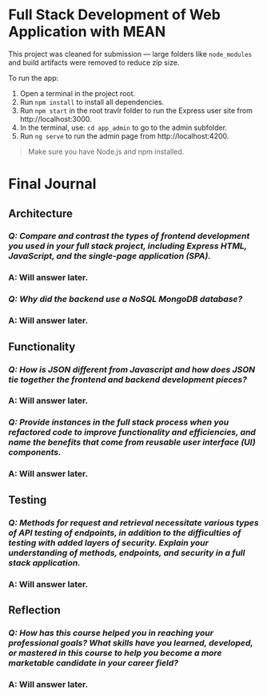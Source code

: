 # Full Stack Development of Web Application with MEAN

This project was cleaned for submission — large folders like `node_modules` and build artifacts were removed to reduce zip size.

To run the app:

1. Open a terminal in the project root.
2. Run `npm install` to install all dependencies.
3. Run `npm start` in the root travlr folder to run the Express user site from http://localhost:3000.
4. In the terminal, use: `cd app_admin` to go to the admin subfolder.
5. Run `ng serve` to run the admin page from http://localhost:4200.

> Make sure you have Node.js and npm installed.

# Final Journal

## Architecture

### _Q: Compare and contrast the types of frontend development you used in your full stack project, including Express HTML, JavaScript, and the single-page application (SPA)._

### A: Will answer later.

### _Q: Why did the backend use a NoSQL MongoDB database?_

### A: Will answer later.

## Functionality

### _Q: How is JSON different from Javascript and how does JSON tie together the frontend and backend development pieces?_

### A: Will answer later.

### _Q: Provide instances in the full stack process when you refactored code to improve functionality and efficiencies, and name the benefits that come from reusable user interface (UI) components._

### A: Will answer later.

## Testing

### _Q: Methods for request and retrieval necessitate various types of API testing of endpoints, in addition to the difficulties of testing with added layers of security. Explain your understanding of methods, endpoints, and security in a full stack application._

### A: Will answer later.

## Reflection

### _Q: How has this course helped you in reaching your professional goals? What skills have you learned, developed, or mastered in this course to help you become a more marketable candidate in your career field?_

### A: Will answer later.
